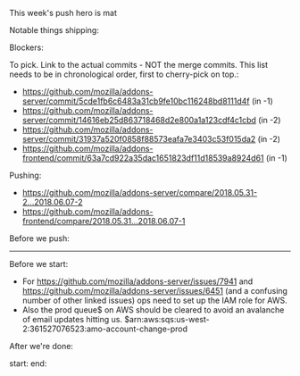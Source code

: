 This week's push hero is mat

Notable things shipping:

Blockers:

To pick.  Link to the actual commits - NOT the merge commits.  This list needs
to be in chronological order, first to cherry-pick on top.:

* https://github.com/mozilla/addons-server/commit/5cde1fb6c6483a31cb9fe10bc116248bd8111d4f (in -1)
* https://github.com/mozilla/addons-server/commit/14616eb25d863718468d2e800a1a123cdf4c1cbd (in -2)
* https://github.com/mozilla/addons-server/commit/31937a520f0858f88573eafa7e3403c53f015da2 (in -2)
* https://github.com/mozilla/addons-frontend/commit/63a7cd922a35dac1651823df11d18539a8924d61 (in -1)

Pushing:

* https://github.com/mozilla/addons-server/compare/2018.05.31-2...2018.06.07-2
* https://github.com/mozilla/addons-frontend/compare/2018.05.31...2018.06.07-1


Before we push:

-------------------------------------------------------------------------------

Before we start:
* For https://github.com/mozilla/addons-server/issues/7941 and https://github.com/mozilla/addons-server/issues/6451 (and a confusing number of other linked issues) ops need to set up the IAM role for AWS.
*  Also the prod queue$ on AWS should be cleared to avoid an avalanche of email updates hitting us.  $arn:aws:sqs:us-west-2:361527076523:amo-account-change-prod

After we're done:


start:
end:
